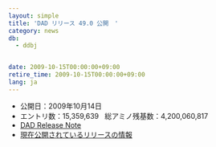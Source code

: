 ```yaml
---
layout: simple
title: 'DAD リリース 49.0 公開　'
category: news
db:
  - ddbj


date: 2009-10-15T00:00:00+09:00
retire_time: 2009-10-15T00:00:00+09:00
lang: ja
---
```


<ul>
    <li>公開日：2009年10月14日</li>
    <li>エントリ数：15,359,639   総アミノ残基数：4,200,060,817 </li>
    <li><a href="https://ddbj.nig.ac.jp/public/ddbj_database/release_note_archive/dad/dadrel.49.txt">DAD Release Note</a></li>
    <li><a href="/latest-releases.html">現在公開されているリリースの情報</a></li>
</ul>
